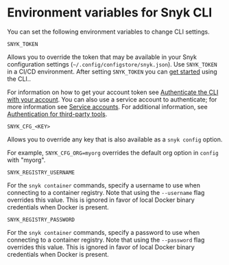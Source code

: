 # Environment variables for Snyk CLI

You can set the following environment variables to change CLI settings.

`SNYK_TOKEN`

Allows you to override the token that may be available in your Snyk configuration settings (`~/.config/configstore/snyk.json`). Use `SNYK_TOKEN` in a CI/CD environment. After setting `SNYK_TOKEN` you can [get started](../getting-started-with-the-cli.md) using the CLI..

For information on how to get your account token see [Authenticate the CLI with your account](../authenticate-the-cli-with-your-account.md). You can also use a service account to authenticate; for more information see [Service accounts](../../features/user-and-group-management/structure-account-for-high-application-performance/service-accounts.md). For additional information, see [Authentication for third-party tools](../../features/user-and-group-management/authentication/authentication-for-third-party-tools.md).

`SNYK_CFG_<KEY>`

Allows you to override any key that is also available as a `snyk config` option.

For example, `SNYK_CFG_ORG=myorg` overrides the default org option in `config` with "myorg".

`SNYK_REGISTRY_USERNAME`

For the `snyk container` commands, specify a username to use when connecting to a container registry. Note that using the `--username` flag overrides this value. This is ignored in favor of local Docker binary credentials when Docker is present.

`SNYK_REGISTRY_PASSWORD`

For the `snyk container` commands, specify a password to use when connecting to a container registry. Note that using the `--password` flag overrides this value. This is ignored in favor of local Docker binary credentials when Docker is present.
